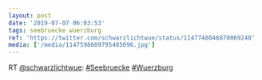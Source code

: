 ```yaml
---
layout: post
date: '2019-07-07 06:03:53'
tags: seebruecke wuerzburg
ref: 'https://twitter.com/schwarzlichtwue/status/1147748046870069248'
media: ['/media/1147598609795485696.jpg']
---
```

RT [@schwarzlichtwue](https://twitter.com/schwarzlichtwue): [#Seebruecke](/t/seebruecke) [#Wuerzburg](/t/wuerzburg) 